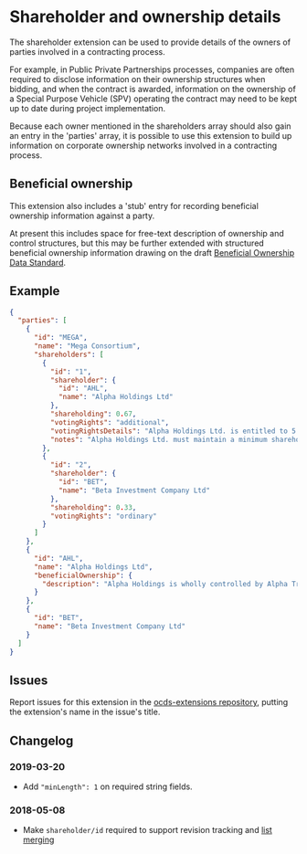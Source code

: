 # Shareholder and ownership details

The shareholder extension can be used to provide details of the owners of parties involved in a contracting process.

For example, in Public Private Partnerships processes, companies are often required to disclose information on their ownership structures when bidding, and when the contract is awarded, information on the ownership of a Special Purpose Vehicle (SPV) operating the contract may need to be kept up to date during project implementation.

Because each owner mentioned in the shareholders array should also gain an entry in the 'parties' array, it is possible to use this extension to build up information on corporate ownership networks involved in a contracting process.

## Beneficial ownership

This extension also includes a 'stub' entry for recording beneficial ownership information against a party.

At present this includes space for free-text description of ownership and control structures, but this may be further extended with structured beneficial ownership information drawing on the draft [Beneficial Ownership Data Standard](https://github.com/openownership/data-standard).

## Example

```json
{
  "parties": [
    {
      "id": "MEGA",
      "name": "Mega Consortium",
      "shareholders": [
        {
          "id": "1",
          "shareholder": {
            "id": "AHL",
            "name": "Alpha Holdings Ltd"
          },
          "shareholding": 0.67,
          "votingRights": "additional",
          "votingRightsDetails": "Alpha Holdings Ltd. is entitled to 5 votes per share.",
          "notes": "Alpha Holdings Ltd. must maintain a minimum shareholding of 30% in the project company until 10 years from the date of commissioning have elapsed."
        },
        {
          "id": "2",
          "shareholder": {
            "id": "BET",
            "name": "Beta Investment Company Ltd"
          },
          "shareholding": 0.33,
          "votingRights": "ordinary"
        }
      ]
    },
    {
      "id": "AHL",
      "name": "Alpha Holdings Ltd",
      "beneficialOwnership": {
        "description": "Alpha Holdings is wholly controlled by Alpha Trust"
      }
    },
    {
      "id": "BET",
      "name": "Beta Investment Company Ltd"
    }
  ]
}
```

## Issues

Report issues for this extension in the [ocds-extensions repository](https://github.com/open-contracting/ocds-extensions/issues), putting the extension's name in the issue's title.

## Changelog

### 2019-03-20

* Add `"minLength": 1` on required string fields.

### 2018-05-08

* Make `shareholder/id` required to support revision tracking and [list merging](http://standard.open-contracting.org/latest/en/schema/merging/#lists)
